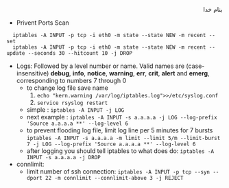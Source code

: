 <div dir="rtl">بنام خدا</div>



- Privent Ports Scan
```script
  iptables -A INPUT -p tcp -i eth0 -m state --state NEW -m recent --set
  iptables -A INPUT -p tcp -i eth0 -m state --state NEW -m recent --update --seconds 30 --hitcount 10 -j DROP
```
- Logs: Followed by a level number or name. Valid names are (case-insensitive) __debug__, __info__, __notice__, __warning__, __err__,
        __crit__, __alert__ and __emerg__, corresponding to numbers 7 through 0
  - to change log file save name 
    1. `echo "kern.warning /var/log/iptables.log">>/etc/syslog.conf`
    2. `service rsyslog restart`
  - simple : `iptables -A INPUT -j LOG`
  - next example : `iptables -A INPUT -s a.a.a.a -j LOG --log-prefix 'Source a.a.a.a **' --log-level 6`
  - to prevent flooding log file, limit log line per 5 minutes for 7 bursts
  `iptables -A INPUT -s a.a.a.a -m limit --limit 5/m --limit-burst 7 -j LOG --log-prefix 'Source a.a.a.a **' --log-level 6`
  - after logging you should tell iptables to what does do: `iptables -A INPUT -s a.a.a.a -j DROP`
- connlimit:
  - limit number of ssh connection: `iptables -A INPUT -p tcp --syn --dport 22 -m connlimit --connlimit-above 3 -j REJECT`



<div dir="rtl"></div>
<div dir="rtl"></div>
<div dir="rtl"></div>
<div dir="rtl"></div>
<div dir="rtl"></div>
<div dir="rtl"></div>

